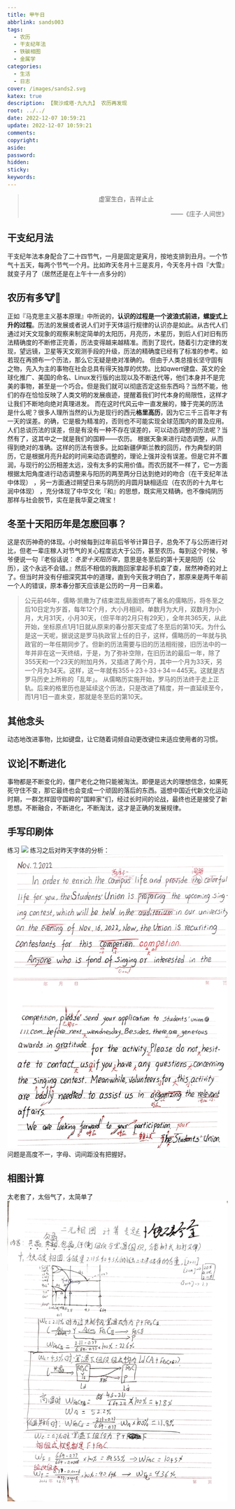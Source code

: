 ```yaml
---
title: 甲午日
abbrlink: sands003
tags:
  - 农历
  - 干支纪年法
  - 铁碳相图
  - 金属学
categories:
  - 生活
  - 日志
cover: /images/sands2.svg
katex: true
description: 【聚沙成塔·九九九】 农历再发现
root: ../../
date: 2022-12-07 10:59:21
update: 2022-12-07 10:59:21
comments:
copyright:
aside:
password:
hidden:
sticky:
keywords:
---
```


> <center>虚室生白，吉祥止止</center>
> <p align="right">——《庄子·人间世》</p>
## 干支纪月法
干支纪年法本身配合了二十四节气，一月是固定是寅月，按地支排到丑月。一个节气十五天，每两个节气一个月。比如昨天冬月十三是亥月，今天冬月十四『大雪』就变子月了（居然还是在上午十一点多分的）
## 农历有多🐮🍺
正如『马克思主义基本原理』中所说的，**认识的过程是一个波浪式前进，螺旋式上升的过程**。历法的发展或者说人们对于天体运行规律的认识亦是如此。从古代人们通过对天文现象的观察来制定简单的太阳历，月亮历，木星历，到后人们对旧有历法精确度的不断修正完善，历法变得越来越精准。而到了现代，随着引力定律的发现，望远镜，卫星等天文观测手段的升级，历法的精确度已经有了标准的参考。如若现在再颁布一个历法，那么它无疑是绝对准确的。
但由于人类总擅长坚守固有之物，先入为主的事物在社会总具有得天独厚的优势。比如qwert键盘、英文的全球化推广、美国的命名、Linux发行版的出现以及不断迭代等，他们本身并不是完美的事物，甚至是一个巧合。但是我们就可以彻底否定这些东西吗？当然不能，他们的存在恰恰反映了人类文明的发展痕迹，提醒着我们时代本身的局限性，这样才让我们不断地向绝对真理进发。
而在这时代风云中一直发展的，臻于完美的历法是什么呢？很多人理所当然的认为是现行的西元**格里高历**，因为它三千三百年才有一天的误差。的确，它是极为精准的，否则也不可能实现全球范围内的普及应用。人们总谈历法的误差，但是有没有一种不存在误差的，可以动态调整的历法呢？当然有了，这其中之一就是我们的国粹——农历。
根据天象来进行动态调整，从而得到绝对的准确。这样的历法有很多。比如新疆伊斯兰教的回历，作为典型的阴历，它是根据月亮升起的时间来动态调整的，理论上强并没有误差。但是它并不置润，与现行的公历相差太远，没有太多的实用价值。而农历就不一样了，它一方面根据太阳角度进行动态调整来与阳历的两至两分日达到绝对的吻合（在干支纪年法中体现） ，另一方面通过朔望日来与阴历的月圆月缺相适应（在农历的十九年七润中体现） ，充分体现了中华文化『和』的思想，既实用又精确，也不像纯阴历那样与社会脱节，实在是我华夏之瑰宝！
## 冬至十天阳历年是怎麽回事？
这是农历神奇的体现。小时候每到过年前后爷爷计算日子，总免不了与公历进行对比，但老一辈庄稼人对节气的关心程度远大于公历，甚至农历。每到这个时候，爷爷便说一句『老俗话说：*冬至十天阳历年*，意思是冬至后的第十天是阳历（公历），这个永远不会错。』然后不相信的我跑回家拿起手机查了查，居然神奇的对上了。但当时并没有仔细深究其中的道理，直到今天我才明白了，那原来是两千年前一个人的错误，原本春分那天应该是公历的一月一日来着。

> 公元前46年，儒略·凯撒为了结束混乱局面颁布了著名的儒略历，将冬至之后10日定为岁首，每年12个月，大小月相间，单数月为大月，双数月为小月，大月31天，小月30天，（但平年的2月只有29天），全年共365天，从此开始，坐标原点1月1日就从原来的春分那天变成了冬至后的第10天。为什么是这一天呢，据说这是罗马执政官上任的日子，这样，儒略历的一年就与执政官的一年任期同步了。但新的历法需要与旧的历法相衔接，旧历法中的一年并非在这一天终结，于是，为了弥补空隙，在旧历法的最后一年，除了355天和一个23天的附加月外，又插进了两个月，其中一个月为33天，另一个月为34天。这样，这一年就有355＋23＋33＋34＝445天。这就是古罗马历史上所称的「乱年」。 从儒略历实施开始，罗马的历法终于走上正轨。后来的格里历也是延续这个历法，只是改进了精度，并一直延续至今，而1月1日一直未变，那就是冬至后的第10天。

## 其他念头
动态地改进事物，比如键盘，让它随着词频自动更改键位来适应使用者的习惯。
## 议论|不断进化
事物都是不断变化的，僵尸老化之物只能被淘汰。即便是远大的理想信念，如果死死守住不变，那它最终也会变成一个顽固的落后的东西。遥想中国近代新文化运动时期，一群怎样固守国粹的"国粹家"们，经过长时间的论战，最终也还是接受了新思想。不断融合，不断进化，不断淘汰，这才是正确的发展规律。

## 手写印刷体
练习
![](../../../images/20221012/IMG_20221207_162548.jpg)
练习之后对昨天字体的分析：
![](../../../images/20221012/IMG_20221207_163843.jpg)
问题是高度不一，字母、词间距没有把握好。

## 相图计算
太老套了，太俗气了，太简单了
![](../../../images/20221012/IMG_20221207_215603.jpg)
